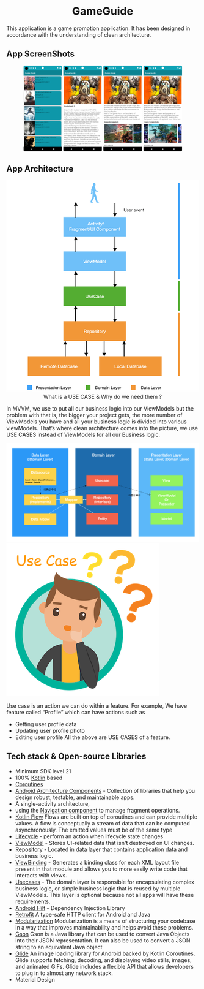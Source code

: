 <h1 align="center">GameGuide</h1>
This application is a game promotion application. It has been designed in accordance with the understanding of clean architecture.

## App ScreenShots

<p align="center">
<img src="/previews/screenshot_one.png" width="20%"/>
<img src="/previews/screenshot_two.png" width="20%"/>
<img src="/previews/screenshot_three.png" width="20%"/>
<img src="/previews/screenshot_four.png" width="20%"/>
</p>

## App Architecture

<p align="center">
<img src="/previews/clean_architecture.png" />
What is a USE CASE & Why do we need them ?

In MVVM, we use to put all our business logic into our ViewModels but the problem with that is, the
bigger your project gets,
the more number of ViewModels you have and all your business logic is divided into various
viewModels.
That’s where clean architecture comes into the picture, we use USE CASES instead of ViewModels for
all our Business logic.

<img src="/previews/layers.png" />
<img src="/previews/usecase.png" />

Use case is an action we can do within a feature. For example, We have feature called “Profile”
which can have actions such as

- Getting user profile data
- Updating user profile photo
- Editing user profile
  All the above are USE CASES of a feature.

</p>

## Tech stack & Open-source Libraries

- Minimum SDK level 21
- 100% [Kotlin](https://kotlinlang.org/) based
- [Coroutines](https://github.com/Kotlin/kotlinx.coroutines)
- [Android Architecture Components](https://developer.android.com/topic/libraries/architecture) -
  Collection of libraries that help you design robust, testable, and maintainable apps.
- A single-activity architecture,
- using
  the [Navigation component](https://developer.android.com/guide/navigation/navigation-getting-started)
  to manage fragment operations.
- [Kotlin Flow](https://https://kotlinlang.org/docs/flow.html) Flows are built on top of coroutines
  and can provide multiple values. A flow is conceptually a stream of data that can be computed
  asynchronously. The emitted values must be of the same type
- [Lifecycle](https://developer.android.com/topic/libraries/architecture/lifecycle) - perform an
  action when lifecycle state changes
- [ViewModel](https://developer.android.com/topic/libraries/architecture/viewmodel) - Stores
  UI-related data that isn't destroyed on UI changes.
- [Repository](https://developer.android.com/topic/architecture/data-layer) - Located in data layer
  that contains application data and business logic.
- [ViewBinding](https://developer.android.com/topic/libraries/view-binding) - Generates a binding
  class for each XML layout file present in that module and allows you to more easily write code
  that interacts with views.
- [Usecases](https://developer.android.com/topic/architecture/domain-layer) - The domain layer is
  responsible for encapsulating complex business logic, or simple business logic that is reused by
  multiple ViewModels. This layer is optional because not all apps will have these requirements.
- [Android Hilt](https://developer.android.com/training/dependency-injection/hilt-android) -
  Dependency Injection Library
- [Retrofit](https://square.github.io/retrofit/) A type-safe HTTP client for Android and Java
- [Modularization](https://developer.android.com/topic/modularization) Modularization is a means of
  structuring your codebase in a way that improves maintainability and helps avoid these problems.
- [Gson](https://github.com/google/gson) Gson is a Java library that can be used to convert Java
  Objects into their JSON representation. It can also be used to convert a JSON string to an
  equivalent Java object
- [Glide](https://github.com/bumptech/glide) An image loading library for Android backed by Kotlin
  Coroutines. Glide supports fetching, decoding, and displaying video stills, images, and animated
  GIFs. Glide includes a flexible API that allows developers to plug in to almost any network stack.
- Material Design
